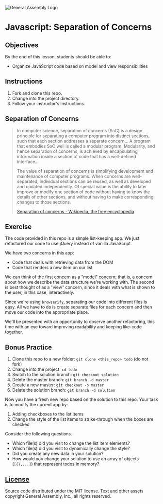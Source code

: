 ![General Assembly Logo](https://camo.githubusercontent.com/1a91b05b8f4d44b5bbfb83abac2b0996d8e26c92/687474703a2f2f692e696d6775722e636f6d2f6b6538555354712e706e67)

# Javascript: Separation of Concerns

## Objectives

By the end of this lesson, students should be able to:

* Organize JavaScript code based on model and view responsibilities

## Instructions

1. Fork and clone this repo.
1. Change into the project directory.
1. Follow your instructor's instructions.

## Separation of Concerns

> In computer science, separation of concerns (SoC) is a design principle for separating a computer program into distinct sections, such that each section addresses a separate concern... A program that embodies SoC well is called a modular program. Modularity, and hence separation of concerns, is achieved by encapsulating information inside a section of code that has a well-defined interface...
>
> The value of separation of concerns is simplifying development and maintenance of computer programs. When concerns are well-separated, individual sections can be reused, as well as developed and updated independently. Of special value is the ability to later improve or modify one section of code without having to know the details of other sections, and without having to make corresponding changes to those sections.
>
> [Separation of concerns - Wikipedia, the free encyclopedia](https://en.wikipedia.org/wiki/Separation_of_concerns)

## Exercise

The code provided in this repo is a simple list-keeping app. We just refactored our code to use jQuery instead of vanilla JavaScript.

We have two concerns in this app:

* Code that deals with retrieving data from the DOM
* Code that renders a new item on our list

We can think of the first concern as a "model" concern; that is, a concern about how we describe the data structure we're working with. The second is best thought of as a "view" concern, since it deals with what is shown to the user, in this case, interactively.

Since we're using `browserify`, separating our code into different files is easy. All we have to do is create separate files for each concern and then move our code into the appropriate place.

We'll be presented with an opportunity to observe another refactoring, this time with an eye toward improving readability and keeping like-code together.

## Bonus Practice

1. Clone this repo to a new folder: `git clone <this_repo> todo` (do not fork)
1. Change into the project: `cd todo`
1. Switch to the solution branch: `git checkout solution`
1. Delete the master branch: `git branch -d master`
1. Create a new master: `git checkout -b master`
1. Delete the solution branch: `git branch -d solution`

Now you have a fresh new repo based on the solution to this repo. Your task is to modify the current app by:

1. Adding checkboxes to the list items
1. Change the style of the list items to strike-through when the boxes are checked

Consider the following questions.
* Which file(s) did you visit to change the list item elements?
* Which file(s) did you visit to dynamically change the style?
* Did you create any new data in your solution?
* How would you change your solution to use an array of objects (`[{},...]`) that represent todos in memory?

[License](LICENSE)
------------------

Source code distributed under the MIT license. Text and other assets copyright
General Assembly, Inc., all rights reserved.
